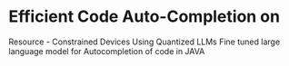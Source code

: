 # Efficient Code Auto-Completion on
Resource - Constrained Devices Using Quantized LLMs
Fine tuned large language model for Autocompletion of code in JAVA
